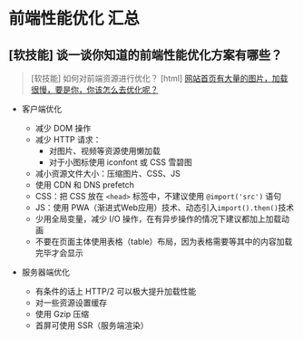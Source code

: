 # 前端性能优化 汇总

## [软技能] 谈一谈你知道的前端性能优化方案有哪些？

> [软技能] 如何对前端资源进行优化？
> [html] [网站首页有大量的图片，加载很慢，要是你，你该怎么去优化呢？](https://github.com/haizlin/fe-interview/issues/1337)


- 客户端优化
    - 减少 DOM 操作
    - 减少 HTTP 请求：
      - 对图片、视频等资源使用懒加载
      - 对于小图标使用 iconfont 或 CSS 雪碧图
    - 减小资源文件大小：压缩图片、CSS、JS
    - 使用 CDN 和 DNS prefetch
    - CSS：把 CSS 放在 `<head>` 标签中，不建议使用 `@import('src')` 语句
    - JS：使用 PWA（渐进式Web应用）技术、动态引入`import().then()`技术
    - 少用全局变量，减少 I/O 操作，在有异步操作的情况下建议都加上加载动画
    - 不要在页面主体使用表格（table）布局，因为表格需要等其中的内容加载完毕才会显示

- 服务器端优化
    - 有条件的话上 HTTP/2 可以极大提升加载性能
    - 对一些资源设置缓存
    - 使用 Gzip 压缩
    - 首屏可使用 SSR（服务端渲染）
